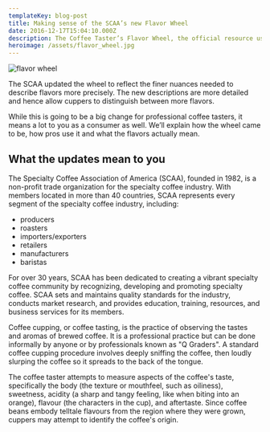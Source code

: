 ```yaml
---
templateKey: blog-post
title: Making sense of the SCAA’s new Flavor Wheel
date: 2016-12-17T15:04:10.000Z
description: The Coffee Taster’s Flavor Wheel, the official resource used by coffee tasters, has been revised for the first time this year.
heroimage: /assets/flavor_wheel.jpg
---
```


![flavor wheel](/assets/flavor_wheel.jpg)

The SCAA updated the wheel to reflect the finer nuances needed to describe
flavors more precisely. The new descriptions are more detailed and hence allow
cuppers to distinguish between more flavors.

While this is going to be a big change for professional coffee tasters, it means
a lot to you as a consumer as well. We’ll explain how the wheel came to be, how
pros use it and what the flavors actually mean.

## What the updates mean to you

The Specialty Coffee Association of America (SCAA), founded in 1982, is a
non-profit trade organization for the specialty coffee industry. With members
located in more than 40 countries, SCAA represents every segment of the
specialty coffee industry, including:

*   producers
*   roasters
*   importers/exporters
*   retailers
*   manufacturers
*   baristas

For over 30 years, SCAA has been dedicated to creating a vibrant specialty
coffee community by recognizing, developing and promoting specialty coffee. SCAA
sets and maintains quality standards for the industry, conducts market research,
and provides education, training, resources, and business services for its
members.

Coffee cupping, or coffee tasting, is the practice of observing the tastes and
aromas of brewed coffee. It is a professional practice but can be done
informally by anyone or by professionals known as "Q Graders". A standard coffee
cupping procedure involves deeply sniffing the coffee, then loudly slurping the
coffee so it spreads to the back of the tongue.

The coffee taster attempts to measure aspects of the coffee's taste,
specifically the body (the texture or mouthfeel, such as oiliness), sweetness,
acidity (a sharp and tangy feeling, like when biting into an orange), flavour
(the characters in the cup), and aftertaste. Since coffee beans embody telltale
flavours from the region where they were grown, cuppers may attempt to identify
the coffee's origin.
